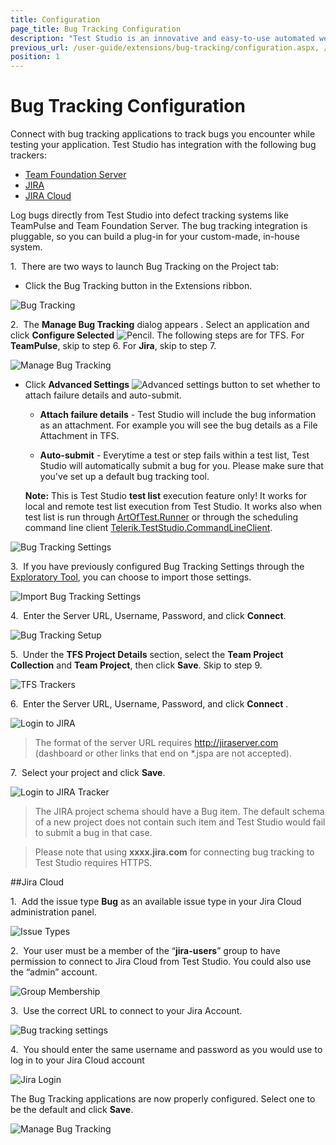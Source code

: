 ```yaml
---
title: Configuration
page_title: Bug Tracking Configuration
description: "Test Studio is an innovative and easy-to-use automated web, WPF and load testing solution. Test Studio tests support essential technologies like ASP.NET AJAX, Silverlight, PHP and MVC. HTML5, Testing framework, functional testing, performance testing, load testing, exploratory testing, manual testing."
previous_url: /user-guide/extensions/bug-tracking/configuration.aspx, /user-guide/extensions/bug-tracking/configuration
position: 1
---
```

# Bug Tracking Configuration

Connect with bug tracking applications to track bugs you encounter while testing your application. Test Studio has integration with the following bug trackers:

- <a href="#tfs">Team Foundation Server</a>
- <a href="#jira">JIRA</a>
- <a href="#jira-cloud">JIRA Cloud</a>

Log bugs directly from Test Studio into defect tracking systems like TeamPulse and Team Foundation Server. The bug tracking integration is pluggable, so you can build a plug-in for your custom-made, in-house system.

1.&nbsp; There are two ways to launch Bug Tracking on the Project tab:

- Click the Bug Tracking button in the Extensions ribbon.

![Bug Tracking][1]

2.&nbsp; The **Manage Bug Tracking** dialog appears <a name="tfs"></a>. Select an application and click **Configure Selected** ![Pencil][2]. The following steps are for TFS. For **TeamPulse**, skip to step 6. For **Jira**, skip to step 7.

![Manage Bug Tracking][3]

- Click **Advanced Settings** ![Advanced settings button][4] to set whether to attach failure details and auto-submit.

	*	**Attach failure details** - Test Studio will include the bug information as an attachment. For example you will see the bug details as a File Attachment in TFS.

	*	**Auto-submit** - Everytime a test or step fails within a test list, Test Studio will automatically submit a bug for you. Please make sure that you've set up a default bug tracking tool.<br>
	
	**Note:** This is Test Studio **test list** execution feature only! It works for local and remote test list execution from Test Studio. It works also when test list is run through <a href="/features/test-runners/artoftest-runner" target="_blank">ArtOfTest.Runner</a> or through the scheduling command line client <a href="/features/scheduling-test-runs/tts-command-line-client" target="_blank">Telerik.TestStudio.CommandLineClient</a>.

![Bug Tracking Settings][5]

3.&nbsp; If you have previously configured Bug Tracking Settings through the <a href="/features/testing-types/exploratory-testing/overview" target="_blank">Exploratory Tool</a>, you can choose to import those settings.

![Import Bug Tracking Settings][6]

4.&nbsp; Enter the Server URL, Username, Password, and click **Connect**.

![Bug Tracking Setup][7]

5.&nbsp; Under the **TFS Project Details** section, select the **Team Project Collection** and **Team Project**, then click **Save**. Skip to step 9.

![TFS Trackers][8]

6.&nbsp; Enter the Server URL, Username, Password, and click **Connect** <a name="jira"></a>.

![Login to JIRA][10]

> The format of the server URL requires http://jiraserver.com (dashboard or other links that end on *.jspa are not accepted).

7.&nbsp; Select your project and click **Save**.

![Login to JIRA Tracker][11]

> The JIRA project schema should have a Bug item. The default schema of a new project does not contain such item and Test Studio would fail to submit a bug in that case.

> Please note that using **xxxx.jira.com** for connecting bug tracking to Test Studio requires HTTPS. 

##Jira Cloud

1.&nbsp; Add the issue type **Bug** as an available issue type in your Jira Cloud administration panel.

![Issue Types][13]

2.&nbsp; Your user must be a member of the “**jira-users**” group to  have permission to connect to Jira Cloud from Test Studio. You could also use the “admin” account. 

![Group Membership][14]

3.&nbsp; Use the correct URL to connect to your Jira Account.

![Bug tracking settings][15]

4.&nbsp; You should enter the same username and password as you would use to log in to your Jira Cloud account

![Jira Login][16]

The Bug Tracking applications are now properly configured. Select one to be the default and click **Save**.

![Manage Bug Tracking][12]


[1]: /img/features/integration/bug-tracking/configuration/fig1.png
[2]: /img/features/integration/bug-tracking/configuration/fig2.png
[3]: /img/features/integration/bug-tracking/configuration/fig3.png
[4]: /img/features/integration/bug-tracking/configuration/fig4.png
[5]: /img/features/integration/bug-tracking/configuration/fig5.png
[6]: /img/features/integration/bug-tracking/configuration/fig6.png
[7]: /img/features/integration/bug-tracking/configuration/fig7.png
[8]: /img/features/integration/bug-tracking/configuration/fig8.png
[9]: /img/features/integration/bug-tracking/configuration/fig9.png
[10]: /img/features/integration/bug-tracking/configuration/fig10.png
[11]: /img/features/integration/bug-tracking/configuration/fig11.png
[12]: /img/features/integration/bug-tracking/configuration/fig12.png
[13]: /img/features/integration/bug-tracking/configuration/fig13.jpg
[14]: /img/features/integration/bug-tracking/configuration/fig14.jpg
[15]: /img/features/integration/bug-tracking/configuration/fig15.jpg
[16]: /img/features/integration/bug-tracking/configuration/fig16.jpg


